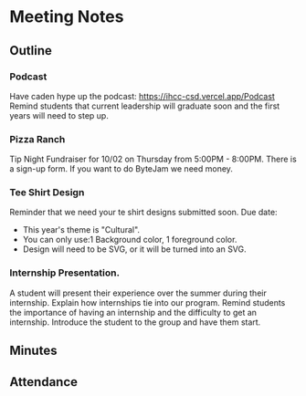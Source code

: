 # Meeting Notes

## Outline


### Podcast

Have caden hype up the podcast: https://ihcc-csd.vercel.app/Podcast
Remind students that current leadership will graduate soon and the first years will need to step up.

### Pizza Ranch

Tip Night Fundraiser for 10/02 on Thursday from 5:00PM - 8:00PM.
There is a sign-up form.
If you want to do ByteJam we need money.

### Tee Shirt Design

Reminder that we need your te shirt designs submitted soon. Due date: 
* This year's theme is "Cultural".
* You can only use:1 Background color, 1 foreground color.
* Design will need to be SVG, or it will be turned into an SVG.

### Internship Presentation. 

A student will present their experience over the summer during their internship.
Explain how internships tie into our program.
Remind students the importance of having an internship and the difficulty to get an internship. 
Introduce the student to the group and have them start.


## Minutes


## Attendance


